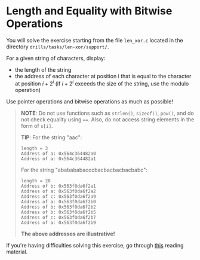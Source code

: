 # Length and Equality with Bitwise Operations

You will solve the exercise starting from the file `len_xor.c` located in the directory `drills/tasks/len-xor/support/`.

For a given string of characters, display:

- the length of the string
- the address of each character at position i that is equal to the character at position $i + 2^i$ (if $i + 2^i$ exceeds the size of the string, use the modulo operation)

Use pointer operations and bitwise operations as much as possible!

> **NOTE**: Do not use functions such as `strlen()`, `sizeof()`, `pow()`, and do not check equality using `==`.
> Also, do not access string elements in the form of `s[i]`.
>
> **TIP**: For the string "aac":
>
>```text
> length = 3
> Address of a: 0x564c364482a0
> Address of a: 0x564c364482a1
>```
>
> For the string "ababababacccbacbacbacbacbabc":
>
> ```text
> length = 28
> Address of b: 0x563f0da6f2a1
> Address of a: 0x563f0da6f2a2
> Address of c: 0x563f0da6f2a9
> Address of a: 0x563f0da6f2b0
> Address of b: 0x563f0da6f2b2
> Address of b: 0x563f0da6f2b5
> Address of c: 0x563f0da6f2b7
> Address of a: 0x563f0da6f2b9
> ```
>
>**The above addresses are illustrative!**

If you're having difficulties solving this exercise, go through [this](../../../reading/README.md) reading material.
